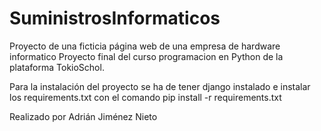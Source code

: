 # SuministrosInformaticos
Proyecto de una ficticia página web de una empresa de hardware informatico
Proyecto final del curso programacion en Python de la plataforma TokioSchol.

Para la instalación del proyecto se ha de tener django instalado e instalar
los requirements.txt con el comando pip install -r requirements.txt

Realizado por Adrián Jiménez Nieto
